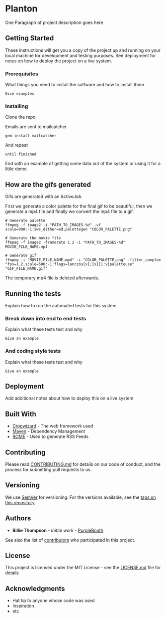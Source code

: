 # Planton

One Paragraph of project description goes here

## Getting Started

These instructions will get you a copy of the project up and running on your local machine for development and testing purposes. See deployment for notes on how to deploy the project on a live system.

### Prerequisites

What things you need to install the software and how to install them

```
Give examples
```

### Installing

Clone the repo

Emails are sent to mailcatcher

```
gem install mailcatcher
```

And repeat

```
until finished
```

End with an example of getting some data out of the system or using it for a little demo

## How are the gifs generated

Gifs are generated with an ActiveJob.

First we generate a color palette for the final gif to be beautiful, then we generate a mp4 file and finally we convert the mp4 file to a gif.

```
# Generate palette
ffmpeg -f image2 -i "PATH_TO_IMAGES-%d" -vf scale=900:-1:sws_dither=ed,palettegen "COLOR_PALETTE.png"

# Generate the movie file
ffmpeg -f image2 -framerate 1.2 -i "PATH_TO_IMAGES-%d" MOVIE_FILE_NAME.mp4

# Generate gif
ffmpeg -i "MOVIE_FILE_NAME.mp4" -i "COLOR_PALETTE.png" -filter_complex "fps=1.2,scale=500:-1:flags=lanczos[x];[x][1:v]paletteuse" "GIF_FILE_NAME.gif"
```

The temporary mp4 file is deleted afterwards.

## Running the tests

Explain how to run the automated tests for this system

### Break down into end to end tests

Explain what these tests test and why

```
Give an example
```

### And coding style tests

Explain what these tests test and why

```
Give an example
```

## Deployment

Add additional notes about how to deploy this on a live system

## Built With

* [Dropwizard](http://www.dropwizard.io/1.0.2/docs/) - The web framework used
* [Maven](https://maven.apache.org/) - Dependency Management
* [ROME](https://rometools.github.io/rome/) - Used to generate RSS Feeds

## Contributing

Please read [CONTRIBUTING.md](https://gist.github.com/PurpleBooth/b24679402957c63ec426) for details on our code of conduct, and the process for submitting pull requests to us.

## Versioning

We use [SemVer](http://semver.org/) for versioning. For the versions available, see the [tags on this repository](https://github.com/your/project/tags).

## Authors

* **Billie Thompson** - *Initial work* - [PurpleBooth](https://github.com/PurpleBooth)

See also the list of [contributors](https://github.com/your/project/contributors) who participated in this project.

## License

This project is licensed under the MIT License - see the [LICENSE.md](LICENSE.md) file for details

## Acknowledgments

* Hat tip to anyone whose code was used
* Inspiration
* etc

